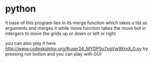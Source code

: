python
======
It base of this program lies in its merge function which takes a list as arguments and merges it while move function takes the move but in intergers to move the grids up or down or left or right

you can also play it here http://www.codeskulptor.org/#user34_MYDP5o7xgVw9XmX_0.py by pressing run button and you can play with GUI 
